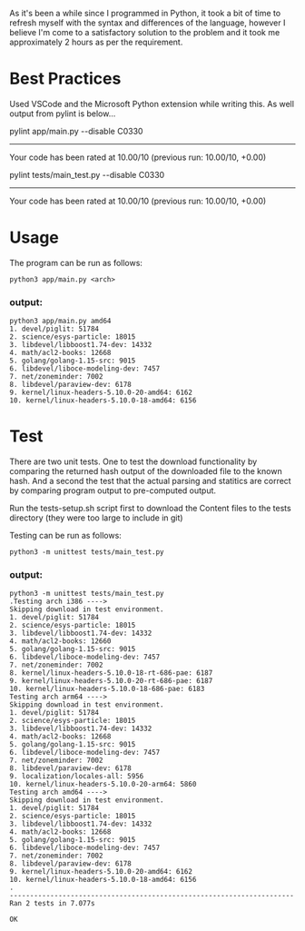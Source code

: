 As it's been a while since I programmed in Python, it took a bit of time to refresh myself with the syntax and differences of the language, however I believe I'm come to a satisfactory solution to the problem and it took me approximately 2 hours as per the requirement.

# Best Practices

Used VSCode and the Microsoft Python extension while writing this. As well output from pylint is below...

pylint app/main.py --disable C0330

--------------------------------------------------------------------
Your code has been rated at 10.00/10 (previous run: 10.00/10, +0.00)

pylint tests/main_test.py --disable C0330

--------------------------------------------------------------------
Your code has been rated at 10.00/10 (previous run: 10.00/10, +0.00)

# Usage
The program can be run as follows:

`python3 app/main.py <arch>`

### output:
```
python3 app/main.py amd64
1. devel/piglit: 51784
2. science/esys-particle: 18015
3. libdevel/libboost1.74-dev: 14332
4. math/acl2-books: 12668
5. golang/golang-1.15-src: 9015
6. libdevel/liboce-modeling-dev: 7457
7. net/zoneminder: 7002
8. libdevel/paraview-dev: 6178
9. kernel/linux-headers-5.10.0-20-amd64: 6162
10. kernel/linux-headers-5.10.0-18-amd64: 6156

```

# Test
There are two unit tests. One to test the download functionality by comparing the returned hash output of the downloaded file to the known hash. And a second the test that the actual parsing and statitics are correct by comparing program output to pre-computed output.

Run the tests-setup.sh script first to download the Content files to the tests directory (they were too large to include in git)

Testing can be run as follows:

`python3 -m unittest tests/main_test.py`

### output:
```
python3 -m unittest tests/main_test.py
.Testing arch i386 ---->
Skipping download in test environment.
1. devel/piglit: 51784
2. science/esys-particle: 18015
3. libdevel/libboost1.74-dev: 14332
4. math/acl2-books: 12660
5. golang/golang-1.15-src: 9015
6. libdevel/liboce-modeling-dev: 7457
7. net/zoneminder: 7002
8. kernel/linux-headers-5.10.0-18-rt-686-pae: 6187
9. kernel/linux-headers-5.10.0-20-rt-686-pae: 6187
10. kernel/linux-headers-5.10.0-18-686-pae: 6183
Testing arch arm64 ---->
Skipping download in test environment.
1. devel/piglit: 51784
2. science/esys-particle: 18015
3. libdevel/libboost1.74-dev: 14332
4. math/acl2-books: 12668
5. golang/golang-1.15-src: 9015
6. libdevel/liboce-modeling-dev: 7457
7. net/zoneminder: 7002
8. libdevel/paraview-dev: 6178
9. localization/locales-all: 5956
10. kernel/linux-headers-5.10.0-20-arm64: 5860
Testing arch amd64 ---->
Skipping download in test environment.
1. devel/piglit: 51784
2. science/esys-particle: 18015
3. libdevel/libboost1.74-dev: 14332
4. math/acl2-books: 12668
5. golang/golang-1.15-src: 9015
6. libdevel/liboce-modeling-dev: 7457
7. net/zoneminder: 7002
8. libdevel/paraview-dev: 6178
9. kernel/linux-headers-5.10.0-20-amd64: 6162
10. kernel/linux-headers-5.10.0-18-amd64: 6156
.
----------------------------------------------------------------------
Ran 2 tests in 7.077s

OK
```
